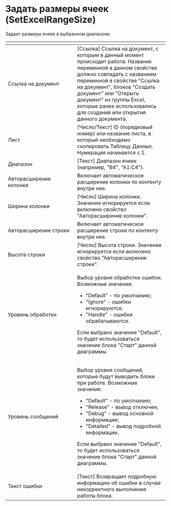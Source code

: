 # Задать размеры ячеек (SetExcelRangeSize)

Задает размеры ячеек в выбранном диапазоне.

<table data-header-hidden><thead><tr><th width="239"></th><th width="329"></th></tr></thead><tbody><tr><td>Ссылка на документ</td><td>[Ссылка] Ссылка на документ, с которым в данный момент происходит работа. Название переменной в данном свойстве должно совпадать с названием переменной в свойстве "Ссылка на документ", блоков "Создать документ" или "Открыть документ" из группы Excel, которые ранее использовались для создания или открытия данного документа.</td></tr><tr><td>Лист</td><td>[Число/Текст] ID (порядковый номер) или название листа, в который необходимо скопировать Таблицу Данных. Нумерация начинается с 1.</td></tr><tr><td>Диапазон</td><td>[Текст] Диапазон ячеек (например, "B4", "A1:C4").</td></tr><tr><td>Авторасширение колонки</td><td>Включает автоматическое расширение колонки по контенту внутри нее.</td></tr><tr><td>Ширина колонки</td><td>[Число] Ширина колонки. Значение игнорируется если включено свойство "Авторасширение колонки".</td></tr><tr><td>Авторасширение строки</td><td>Включает автоматическое расширение строки по контенту внутри нее.</td></tr><tr><td>Высота строки</td><td>[Число] Высота строки. Значение игнорируется если включено свойство "Авторасширение строки".</td></tr><tr><td>Уровень обработки</td><td><p>Выбор уровня обработки ошибок. Возможные значения: </p><ul><li>"Default" - по умолчанию; </li><li>"Ignore" - ошибки игнорируются; </li><li>"Handle" - ошибки обрабатываются. </li></ul><p>Если выбрано значение "Default", то будет использоваться значение блока "Старт" данной диаграммы.</p></td></tr><tr><td>Уровень сообщений</td><td><p>Выбор уровня сообщений, которые будут выводить блоки при работе. Возможные значения: </p><ul><li>"Default" - по умолчанию; </li><li>"Release" - вывод отключен; </li><li>"Debug" - вывод основной информации; </li><li>"Detailed" - вывод подробной информации. </li></ul><p>Если выбрано значение "Default", то будет использоваться значение блока "Старт" данной диаграммы.</p></td></tr><tr><td>Текст ошибки</td><td>[Текст] Возвращает подробную информацию об ошибке в случае некорректного выполнения работы блока.</td></tr></tbody></table>
